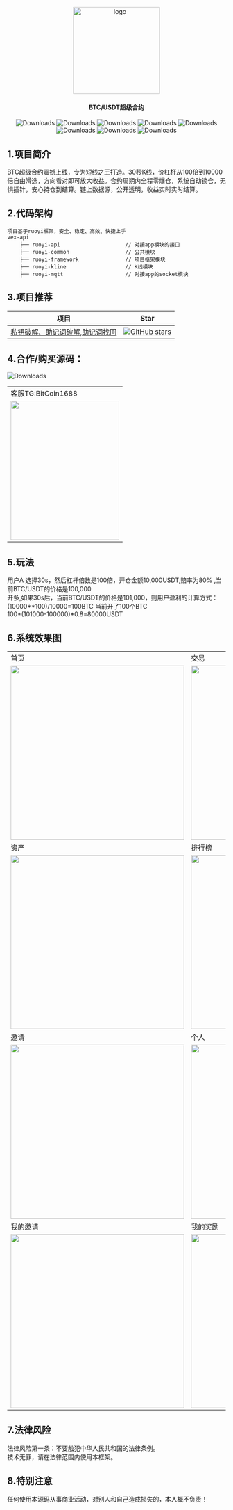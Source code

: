 
<p align="center">
	<img alt="logo" width=200" src="images/logo.png">
</p>
<h4 align="center">BTC/USDT超级合约</h4>
<p align="center">
 <img src="https://img.shields.io/badge/-币安交易所-red.svg" alt="Downloads">
 <img src="https://img.shields.io/badge/-智能合约-yellow.svg" alt="Downloads">
 <img src="https://img.shields.io/badge/-合约交易-blue.svg" alt="Downloads">
 <img src="https://img.shields.io/badge/-源码出售-green.svg" alt="Downloads">
 <img src="https://img.shields.io/badge/-BTC交易所-red.svg" alt="Downloads">
 <img src="https://img.shields.io/badge/-交易所搭建-yellow.svg" alt="Downloads">
 <img src="https://img.shields.io/badge/-区块链-blue.svg" alt="Downloads">
 <img src="https://img.shields.io/badge/-币安链-green.svg" alt="Downloads">
</p>

## 1.项目简介

BTC超级合约震撼上线，专为短线之王打造。30秒K线，价杠杆从100倍到10000倍自由滑选，方向看对即可放大收益。合约周期内全程零爆仓，系统自动锁仓，无惧插针，安心持仓到结算。链上数据源，公开透明，收益实时实时结算。

## 2.代码架构
``` 
项目基于ruoyi框架，安全、稳定、高效、快捷上手
vex-api  
    ├── ruoyi-api                     // 对接app模块的接口
    ├── ruoyi-common                  // 公共模块
    ├── ruoyi-framework               // 项目框架模块
    ├── ruoyi-kline                   // K线模块 
    ├── ruoyi-mqtt                    // 对接app的socket模块
```
## 3.项目推荐

| 项目                                                                    | Star |
|-----------------------------------------------------------------------|--|
| [私钥破解、助记词破解,助记词找回](https://github.com/EthCollision/wallet_collission) |  [![GitHub stars](https://img.shields.io/github/stars/EthCollision/wallet_collission.svg?style=social&label=Stars)](https://github.com/EthCollision/wallet_collission)   | 

## 4.合作/购买源码：
 <img src="https://img.shields.io/badge/注意-如需购买源码或者搭建私服，可以联系客服，价格优惠-red.svg" alt="Downloads">
<table>
  <tr>
    <td >客服TG:BitCoin1688</td>
  </tr>
  <tr>
    <td ><img height="320" width="250" src="images/tg.png"/></td>
  </tr>
</table>

## 5.玩法

用户A 选择30s，然后杠杆倍数是100倍，开仓金额10,000USDT,赔率为80% ,当前BTC/USDT的价格是100,000<br>
开多,如果30s后，当前BTC/USDT的价格是101,000，则用户盈利的计算方式：<br>
(10000**100)/10000=100BTC 当前开了100个BTC <br>
100*(101000-100000)*0.8=80000USDT  <br>

## 6.系统效果图

<table>
    <tr>
        <td >首页</td>
        <td >交易</td>
    </tr>
    <tr>
        <td ><img width="400" src="images/index.png"/></td>
        <td ><img width="400" src="images/trade.png"/></td>
    </tr>
    <tr>
        <td >资产</td>
        <td >排行榜</td>
    </tr>
    <tr>
        <td ><img width="400" src="images/user.png"/></td>
        <td ><img width="400" src="images/rank.png"/></td>
    </tr>
    <tr>
        <td >邀请</td>
        <td >个人</td>
    </tr>
    <tr>
        <td ><img width="400" src="images/share.png"/></td>
        <td ><img width="400" src="images/setting.png"/></td>
    </tr>
    <tr>
        <td >我的邀请</td>
        <td >我的奖励</td>
    </tr>
    <tr>
        <td ><img width="400" src="images/myyq.png"/></td>
        <td ><img width="400" src="images/myjl.png"/></td>
    </tr>

</table>

## 7.法律风险
法律风险第一条：不要触犯中华人民共和国的法律条例。</br>
技术无罪，请在法律范围内使用本框架。

## 8.特别注意
任何使用本源码从事商业活动，对别人和自己造成损失的，本人概不负责！